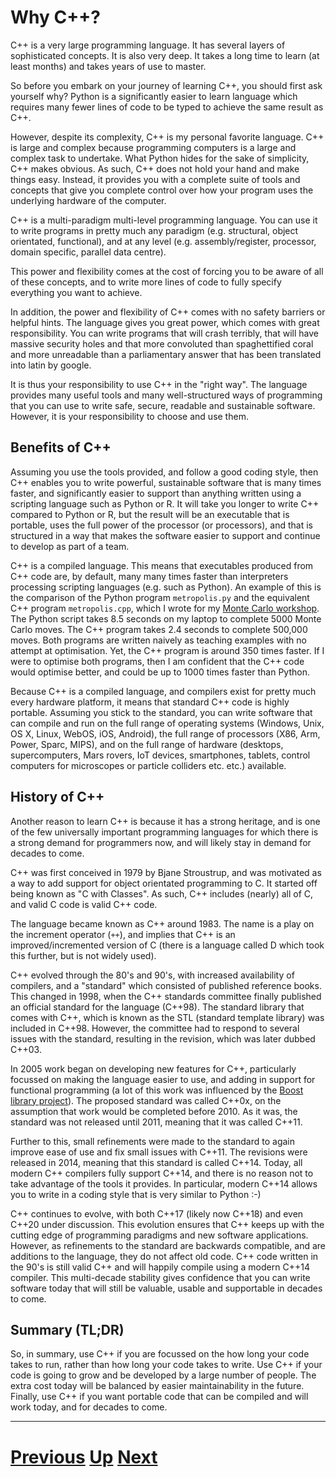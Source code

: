 
# Why C++?

C++ is a very large programming language. 
It has several layers of sophisticated concepts. It is
also very deep. It takes a long time to learn 
(at least months) and takes years of use to master.

So before you embark on your journey of learning C++, you should first ask yourself
why? Python is a significantly easier to learn language which requires many fewer
lines of code to be typed to achieve the same result as C++.

However, despite its complexity, C++ is my personal favorite language. C++ is large and complex
because programming computers is a large and complex task to undertake. What Python
hides for the sake of simplicity, C++ makes obvious. As such, C++ does not hold
your hand and make things easy. Instead, it provides you with a complete suite
of tools and concepts that give you complete control over how your program
uses the underlying hardware of the computer.

C++ is a multi-paradigm multi-level programming language. You can use it to write
programs in pretty much any paradigm (e.g. structural, object orientated, functional),
and at any level (e.g. assembly/register, processor, domain specific, parallel data centre).

This power and flexibility comes at the cost of forcing you to be aware of all of 
these concepts, and to write more lines of code to fully specify everything
you want to achieve.

In addition, the power and flexibility of C++ comes with no safety barriers or
helpful hints. The language gives you great power, which comes with great
responsibility. You can write programs that will crash terribly, that will have
massive security holes and that more convoluted than spaghettified coral and
more unreadable than a parliamentary answer that has been translated into latin by 
google.

It is thus your responsibility to use C++ in the "right way". The language provides
many useful tools and many well-structured ways of programming that you can use
to write safe, secure, readable and sustainable software. However, it is your 
responsibility to choose and use them. 

## Benefits of C++

Assuming you use the tools provided, and follow a good coding style, then C++ 
enables you to write powerful, sustainable software that is many times
faster, and significantly easier to support than anything written using 
a scripting language such as Python or R. It will take you longer to write
C++ compared to Python or R, but the result will be an executable that 
is portable, uses the full power of the processor (or processors), and
that is structured in a way that makes the software easier to support and
continue to develop as part of a team.

C++ is a compiled language. This means that executables produced from
C++ code are, by default, many many times faster than interpreters 
processing scripting languages (e.g. such as Python). An example of this
is the comparison of the Python program `metropolis.py` and the equivalent
C++ program `metropolis.cpp`, which I wrote for my 
[Monte Carlo workshop](../intro_to_mc). The Python script takes 8.5 seconds
on my laptop to complete 5000 Monte Carlo moves. The C++ program takes
2.4 seconds to complete 500,000 moves. Both programs are written 
naively as teaching examples with no attempt at optimisation. Yet, the
C++ program is around 350 times faster. If I were to optimise both programs,
then I am confident that the C++ code would optimise better, and could
be up to 1000 times faster than Python.

Because C++ is a compiled language, and compilers exist for pretty much
every hardware platform, it means that standard C++ code is highly 
portable. Assuming you stick to the standard, you can write software
that can compile and run on the full range of operating systems (Windows,
Unix, OS X, Linux, WebOS, iOS, Android), the full range of processors
(X86, Arm, Power, Sparc, MIPS), and on
the full range of hardware (desktops, supercomputers, Mars rovers,
IoT devices, smartphones, tablets, control computers for microscopes or
particle colliders etc. etc.) available.

## History of C++

Another reason to learn C++ is because it has a strong heritage, and is 
one of the few universally important programming languages for which there
is a strong demand for programmers now, and will likely stay in demand
for decades to come.

C++ was first conceived in 1979 by Bjane Stroustrup, and was motivated as a way
to add support for object orientated programming to C. It started off being
known as "C with Classes". As such, C++ includes (nearly) all of C, and valid C code is valid C++ code.

The language became known as C++ around 1983. The name is a play on the increment
operator (`++`), and implies that C++ is an improved/incremented version of C 
(there is a language called D which took this further, but is not widely used).

C++ evolved through the 80's and 90's, with increased availability of compilers,
and a "standard" which consisted of published reference books. This changed in
1998, when the C++ standards committee finally published an official standard
for the language (C++98). The standard library that comes with C++, which 
is known as the STL (standard template library) was included in C++98.
However, the committee had to respond to several issues with the standard,
resulting in the revision, which was later dubbed C++03.

In 2005 work began on developing new features for C++, particularly focussed
on making the language easier to use, and adding in support for functional
programming (a lot of this work was influenced by the
[Boost library project](http://www.boost.org)). The proposed standard was called C++0x, on the assumption that
work would be completed before 2010. As it was, the standard was not released
until 2011, meaning that it was called C++11.

Further to this, small refinements were made to the standard to again improve ease
of use and fix small issues with C++11. The revisions were released in 2014,
meaning that this standard is called C++14. Today, all modern C++ compilers 
fully support C++14, and there is no reason not to take advantage of the 
tools it provides. In particular, modern C++14 allows you to write in a 
coding style that is very similar to Python :-)

C++ continues to evolve, with both C++17 (likely now C++18) and even C++20 under
discussion. This evolution ensures that C++ keeps up with the cutting edge of
programming paradigms and new software applications. However, as refinements
to the standard are backwards compatible, and are additions to the language,
they do not affect old code. C++ code written in the 90's is still valid
C++ and will happily compile using a modern C++14 compiler. This multi-decade
stability gives confidence that you can write software today that will still
be valuable, usable and supportable in decades to come.

## Summary (TL;DR)

So, in summary, use C++ if you are focussed on the how long your code takes to run, 
rather than how long your code takes to write. Use C++ if your code is going
to grow and be developed by a large number of people. The extra cost today will
be balanced by easier maintainability in the future. Finally, use C++ if you
want portable code that can be compiled and will work today, and for decades to come.

***

# [Previous](README.md) [Up](README.md) [Next](basics.md)  
